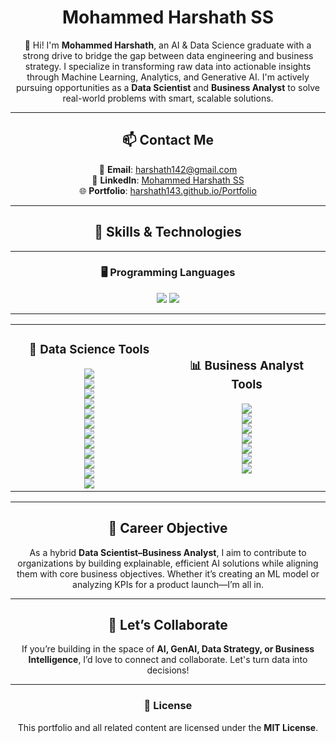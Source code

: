 <div align="center">

# Mohammed Harshath SS

👋 Hi! I'm **Mohammed Harshath**, an AI & Data Science graduate with a strong drive to bridge the gap between data engineering and business strategy. I specialize in transforming raw data into actionable insights through Machine Learning, Analytics, and Generative AI. I'm actively pursuing opportunities as a **Data Scientist** and **Business Analyst** to solve real-world problems with smart, scalable solutions.

---

## 📫 Contact Me

📧 **Email**: [harshath142@gmail.com](mailto:harshath142@gmail.com)  
💼 **LinkedIn**: [Mohammed Harshath SS](https://www.linkedin.com/in/mohammed-harshath-ss-a68435208/)  
🌐 **Portfolio**: [harshath143.github.io/Portfolio](https://harshath143.github.io/Portfolio/)

---

## 🧠 Skills & Technologies

---

### 🖥 Programming Languages

<img src="https://img.shields.io/badge/Python-3670A0?logo=python&logoColor=white" />
<img src="https://img.shields.io/badge/SQL-4479A1?logo=mysql&logoColor=white" />

---

<div align="center">
  <table width="100%">
    <tr>
      <td align="center" width="50%">
        <h3>🧪 Data Science Tools</h3>
        <img src="https://img.shields.io/badge/Pandas-150458?logo=pandas&logoColor=white" /><br>
        <img src="https://img.shields.io/badge/NumPy-013243?logo=numpy&logoColor=white" /><br>
        <img src="https://img.shields.io/badge/Scikit--learn-F7931E?logo=scikit-learn&logoColor=white" /><br>
        <img src="https://img.shields.io/badge/Matplotlib-11557C?logo=matplotlib&logoColor=white" /><br>
        <img src="https://img.shields.io/badge/Seaborn-4B8BBE?logo=python&logoColor=white" /><br>
        <img src="https://img.shields.io/badge/Streamlit-FF4B4B?logo=streamlit&logoColor=white" /><br>
        <img src="https://img.shields.io/badge/Selenium-43B02A?logo=selenium&logoColor=white" /><br>
        <img src="https://img.shields.io/badge/FastAPI-009688?logo=fastapi&logoColor=white" /><br>
        <img src="https://img.shields.io/badge/React-20232A?logo=react&logoColor=61DAFB" /><br>
        <img src="https://img.shields.io/badge/Flutter-02569B?logo=flutter&logoColor=white" /><br>
        <img src="https://img.shields.io/badge/Firebase-FFCA28?logo=firebase&logoColor=black" /><br>
        <img src="https://img.shields.io/badge/GitHub%20Pages-121013?logo=github&logoColor=white" />
      </td>
      <td align="center" width="50%">
        <h3>📊 Business Analyst Tools</h3>
        <img src="https://img.shields.io/badge/Excel-217346?logo=microsoft-excel&logoColor=white" /><br>
        <img src="https://img.shields.io/badge/PowerBI-F2C811?logo=powerbi&logoColor=black" /><br>
        <img src="https://img.shields.io/badge/Tableau-E97627?logo=tableau&logoColor=white" /><br>
        <img src="https://img.shields.io/badge/Jira-0052CC?logo=jira&logoColor=white" /><br>
        <img src="https://img.shields.io/badge/Confluence-172B4D?logo=confluence&logoColor=white" /><br>
        <img src="https://img.shields.io/badge/Notion-000000?logo=notion&logoColor=white" /><br>
        <img src="https://img.shields.io/badge/Lucidchart-FC6D26?logo=lucidchart&logoColor=white" />
      </td>
    </tr>
  </table>
</div>

---

## 🎯 Career Objective

As a hybrid **Data Scientist–Business Analyst**, I aim to contribute to organizations by building explainable, efficient AI solutions while aligning them with core business objectives. Whether it’s creating an ML model or analyzing KPIs for a product launch—I’m all in.

---

## 🤝 Let’s Collaborate

If you’re building in the space of **AI, GenAI, Data Strategy, or Business Intelligence**, I’d love to connect and collaborate. Let's turn data into decisions!

---

### 📜 License

This portfolio and all related content are licensed under the **MIT License**.

</div>

